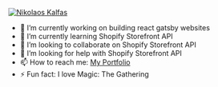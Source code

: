 [![Nikolaos Kalfas](https://res.cloudinary.com/des3wuhhj/image/upload/v1644344481/github_image_g6bist.jpg)](https://www.nikolaoskalfas.com)

- 🔭 I’m currently working on building react gatsby websites
- 🌱 I’m currently learning Shopify Storefront API
- 👯 I’m looking to collaborate on Shopify Storefront API
- 🤔 I’m looking for help with Shopify Storefront API
- 📫 How to reach me: [My Portfolio](https://www.nikolaoskalfas.com)
- ⚡ Fun fact: I love Magic: The Gathering

